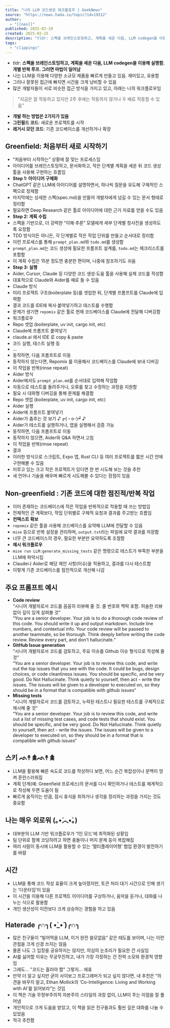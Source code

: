 ```yaml
---
title: "나의 LLM 코드생성 워크플로우 | GeekNews"
source: "https://news.hada.io/topic?id=19312"
author:
  - "[[neo]]"
published: 2025-02-19
created: 2025-02-25
description: "tldr: 스펙을 브레인스토밍하고, 계획을 세운 다음, LLM codegen을 이용해 실행함. 개별 반복 루프. 그러면 마법이 일어남나는 LLM을 이용해 다양한 소규모 제품을 빠르게 만들고 있음. 재미있고, 유용함그러나 잘못된 접근에 빠지면 시간을 크게 낭비할 수 있음많은 개발자들이 서로 비슷한 접근 방식을 가지고 있고, 아래는 나의 워크플로우임\"지금은 잘"
tags:
  - "clippings"
---
```

- tldr: **스펙을 브레인스토밍하고, 계획을 세운 다음, LLM codegen을 이용해 실행함. 개별 반복 루프. 그러면 마법이 일어남**
- 나는 LLM을 이용해 다양한 소규모 제품을 빠르게 만들고 있음. 재미있고, 유용함
- 그러나 잘못된 접근에 빠지면 시간을 크게 낭비할 수 있음
- 많은 개발자들이 서로 비슷한 접근 방식을 가지고 있고, 아래는 나의 워크플로우임

> "지금은 잘 작동하고 있지만 2주 후에는 작동하지 않거나 두 배로 작동할 수 있음"
- **개발 하는 방법은 2가지가 있음**
- **그린필드 코드**: 새로운 프로젝트를 시작
- **레거시 모던 코드**: 기존 코드베이스를 개선하거나 확장

## Greenfield: 처음부터 새로 시작하기

- “처음부터 시작하는” 상황에 잘 맞는 프로세스임
- 아이디어를 브레인스토밍하고, 문서화하고, 작은 단계별 계획을 세운 뒤 코드 생성 툴을 사용해 구현하는 흐름임
- **Step 1: 아이디어 구체화**
- ChatGPT 같은 LLM에 아이디어를 설명하면서, 하나씩 질문을 유도해 구체적인 스펙으로 정제함
- 마지막에는 상세한 스펙(spec.md)을 만들어 개발자에게 넘길 수 있는 문서 형태로 정리함
- 필요하면 Deep Research 같은 툴로 아이디어에 대한 근거 자료를 얻을 수도 있음
- **Step 2: 계획 수립**
- 스펙을 기반으로, 더 강력한 “이해·추론” 모델에게 세부 단계별 청사진을 생성하도록 요청함
- TDD 방식이든 아니든, 각 단계별로 작은 작업 단위를 만들고 순서대로 정리함
- 이런 프로세스를 통해 `prompt_plan.md`와 `todo.md`를 생성함
- `prompt_plan.md`는 코드 생성에 필요한 프롬프트 설계를, `todo.md`는 체크리스트를 포함함
- 이 계획 수립은 15분 정도면 충분한 편이며, 나중에 참조하기도 쉬움
- **Step 3: 실행**
- Aider, Cursor, Claude 등 다양한 코드 생성·도움 툴을 사용해 실제 코드를 작성함
- 대표적으로 Claude와 Aider를 예로 들 수 있음
- Claude 방식
- 미리 프로젝트 구조(boilerplate 등)를 셋업한 뒤, 단계별 프롬프트를 Claude에 입력함
- 결과 코드를 IDE에 복사·붙여넣기하고 테스트를 수행함
- 문제가 생기면 `repomix` 같은 툴로 현재 코드베이스를 Claude에 전달해 디버깅함
- 워크플로우
- Repo 셋업 (boilerplate, uv init, cargo init, etc)
- Claude에 프롬프트 붙여넣기
- claude.ai 에서 IDE 로 copy & paste
- 코드 실행, 테스트 실행 등
- …
- 동작하면, 다음 프롬프트로 이동
- 동작하지 않는다면, Repomix 를 이용해서 코드베이스를 Claude에 보내 디버깅
- 이 작업을 반복(rinse repeat)
- Aider 방식
- Aider에서도 `prompt_plan.md`를 순서대로 입력해 작업함
- 자동으로 테스트를 돌려주거나, 오류를 찾고 수정하는 과정을 지원함
- 필요 시 대화형 디버깅을 통해 문제를 해결함
- Repo 셋업 (boilerplate, uv init, cargo init, etc)
- Aider 실행
- Aider에 프롬프트 붙여넣기
- Aider가 춤추는 것 보기 ♪┏(・o･)┛♪
- Aider가 테스트를 실행하거나, 앱을 실행해서 검증 가능
- 동작하면, 다음 프롬프트로 이동
- 동작하지 않으면, Aider와 Q&A 하면서 고침
- 이 작업을 반복(rinse repeat)
- 결과
- 이러한 방식으로 스크립트, Expo 앱, Rust CLI 등 여러 프로젝트를 짧은 시간 안에 구현해볼 수 있음
- 미루고 있는 크고 작은 프로젝트가 있다면 한 번 시도해 보는 것을 추천
- 새 언어나 기술을 배우며 빠르게 시도해볼 수 있다는 장점이 있음

## Non-greenfield : 기존 코드에 대한 점진적/반복 작업

- 이미 존재하는 코드베이스에 작은 작업을 반복적으로 적용할 때 쓰는 방법임
- 전체적인 큰 계획보다, 작업 단위별로 구체적 요청과 결과를 주고받는 흐름임
- **컨텍스트 확보**
- `repomix` 같은 툴을 사용해 코드베이스를 요약해 LLM에 전달할 수 있음
- `mise` 등으로 반복 설정을 관리하며, `output.txt`라는 파일에 요약 결과를 저장함
- 너무 큰 코드베이스의 경우, 필요한 부분만 요약하도록 조절함
- **예시 워크플로우**
- `mise run LLM:generate_missing_tests` 같은 명령으로 테스트가 부족한 부분을 LLM에 파악시킴
- Claude나 Aider로 해당 제안 사항(이슈)을 적용하고, 결과를 다시 테스트함
- 이렇게 기존 코드베이스를 점진적으로 개선해 나감

## 주요 프롬프트 예시

- **Code review**  
“시니어 개발자로서 코드를 꼼꼼히 리뷰해 줄 것. 줄 번호와 맥락 포함. 허술한 리뷰 없이 깊이 있게 살펴볼 것”  
“You are a senior developer. Your job is to do a thorough code review of this code. You should write it up and output markdown. Include line numbers, and contextual info. Your code review will be passed to another teammate, so be thorough. Think deeply before writing the code review. Review every part, and don't hallucinate.“
- **GitHub Issue generation**  
“시니어 개발자로서 코드를 검토하고, 주요 이슈를 Github 이슈 형식으로 작성해 줄 것”  
“You are a senior developer. Your job is to review this code, and write out the top issues that you see with the code. It could be bugs, design choices, or code cleanliness issues. You should be specific, and be very good. Do Not Hallucinate. Think quietly to yourself, then act - write the issues. The issues will be given to a developer to executed on, so they should be in a format that is compatible with github issues“
- **Missing tests**  
“시니어 개발자로서 코드를 검토하고, 누락된 테스트나 필요한 테스트를 구체적으로 제시해 줄 것“  
“You are a senior developer. Your job is to review this code, and write out a list of missing test cases, and code tests that should exist. You should be specific, and be very good. Do Not Hallucinate. Think quietly to yourself, then act - write the issues. The issues will be given to a developer to executed on, so they should be in a format that is compatible with github issues“

## 스키 ᨒ↟ 𖠰ᨒ↟ 𖠰

- LLM을 활용해 빠른 속도로 코드를 작성하다 보면, 어느 순간 복잡성이나 문맥이 엉켜 혼란스러워짐
- 계획 단계(예: Greenfield 프로세스)의 문서를 다시 확인하거나 테스트를 체계적으로 작성해 두면 도움이 됨
- 빠르게 움직이는 만큼, 잠시 휴식을 취하거나 생각을 정리하는 과정을 가지는 것도 중요함

## 나는 매우 외로워 (｡•́︿•̀｡)

- 대부분의 LLM 기반 워크플로우가 ‘1인 모드’에 최적화된 상황임
- 팀 단위로 함께 코딩하려고 하면 충돌이나 머지 문제 등이 복잡해짐
- 여러 사람이 동시에 LLM을 활용할 수 있는 ‘멀티플레이어형’ 협업 환경이 발전하기를 바람

## 시간

- LLM을 통해 코드 작성 효율이 크게 높아졌지만, 토큰 처리 대기 시간으로 인해 생기는 ‘다운타임’이 있음
- 이 시간을 이용해 다른 프로젝트 아이디어를 구상하거나, 음악을 듣거나, 대화를 나누는 식으로 활용함
- 개인 생산성이 이전보다 크게 상승하는 경험을 하고 있음

## Haterade ╭∩╮( •̀\_•́ )╭∩╮

- 많은 친구들이 “빌어먹을 LLM, 이거 완전 쓸모없음” 같은 태도를 보이며, 나는 이런 관점을 크게 신경 쓰지는 않음
- 물론 나도 그 입장을 공유하지는 않지만, 의심의 눈초리가 필요한 건 사실임
- AI를 싫어할 이유는 무궁무진하고, 내가 가장 걱정하는 건 전력 소모와 환경적 영향임
- 그래도… "코드는 흘러야 함" 그렇지… 에휴
- 만약 더 알고 싶지만 굳이 사이보그 프로그래머가 되고 싶지 않다면, 내 추천은 “의견을 바꾸지 말고, Ethan Mollick의 ‘Co-Intelligence: Living and Working with AI’를 읽어보라”는 것임
- 이 책은 기술 무정부주의적 자본주의 스타일의 과장 없이, LLM이 주는 이점을 잘 풀어냄
- 개인적으로 크게 도움을 받았고, 이 책을 읽은 친구들과도 훨씬 깊은 대화를 나눌 수 있었음
- 적극 추천함